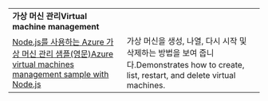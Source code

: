 | | |
|---|---|
| <span data-ttu-id="f0721-101">**가상 머신 관리**</span><span class="sxs-lookup"><span data-stu-id="f0721-101">**Virtual machine management**</span></span> ||
| [<span data-ttu-id="f0721-102">Node.js를 사용하는 Azure 가상 머신 관리 샘플(영문)</span><span class="sxs-lookup"><span data-stu-id="f0721-102">Azure virtual machines management sample with Node.js</span></span>](https://github.com/Azure-Samples/compute-node-manage-vm) | <span data-ttu-id="f0721-103">가상 머신을 생성, 나열, 다시 시작 및 삭제하는 방법을 보여 줍니다.</span><span class="sxs-lookup"><span data-stu-id="f0721-103">Demonstrates how to create, list, restart, and delete virtual machines.</span></span> |